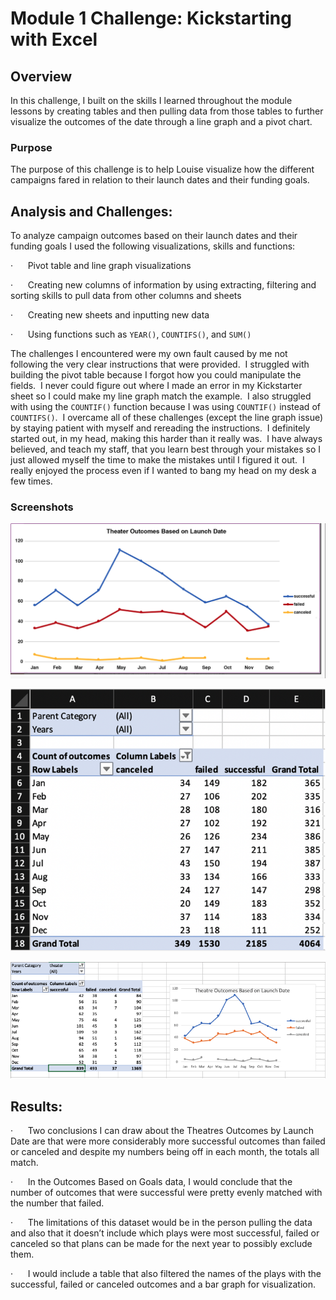 # Module 1 Challenge: Kickstarting with Excel

## Overview

In this challenge, I built on the skills I learned throughout the module lessons by creating tables and then pulling data from those tables to further visualize the outcomes of the date through a line graph and a pivot chart.

### Purpose

The purpose of this challenge is to help Louise visualize how the different campaigns fared in relation to their launch dates and their funding goals.

## Analysis and Challenges:

To analyze campaign outcomes based on their launch dates and their funding goals I used the following visualizations, skills and functions:

·      Pivot table and line graph visualizations

·      Creating new columns of information by using extracting, filtering and sorting skills to pull data from other columns and sheets

·      Creating new sheets and inputting new data

·      Using functions such as ```YEAR()```, ```COUNTIFS()```, and ```SUM()```

The challenges I encountered were my own fault caused by me not following the very clear instructions that were provided.  I struggled with building the pivot table because I forgot how you could manipulate the fields.  I never could figure out where I made an error in my Kickstarter sheet so I could make my line graph match the example.  I also struggled with using the ```COUNTIF()``` function because I was using ```COUNTIF()``` instead of ```COUNTIFS()```.  I overcame all of these challenges (except the line graph issue) by staying patient with myself and rereading the instructions.  I definitely started out, in my head, making this harder than it really was.  I have always believed, and teach my staff, that you learn best through your mistakes so I just allowed myself the time to make the mistakes until I figured it out.  I really enjoyed the process even if I wanted to bang my head on my desk a few times.

### Screenshots
![Correct Line Chart](https://raw.githubusercontent.com/Lauramasonjar/kickstarter-analysis/main/Screen%20Shot%20Correct%20Line%20Chart.png)

![Correct Pivot Table](https://raw.githubusercontent.com/Lauramasonjar/kickstarter-analysis/main/Screen%20Shot%20Correct%20Pivot%20Table.png)

![Inccorrect Line Chart & Pivot Table](https://raw.githubusercontent.com/Lauramasonjar/kickstarter-analysis/main/Screen%20Shot%20Theatre%20Outcomes%20by%20Launch%20Date.png)

## Results:

·      Two conclusions I can draw about the Theatres Outcomes by Launch Date are that were more considerably more successful outcomes than failed or canceled and despite my numbers being off in each month, the totals all match.

·      In the Outcomes Based on Goals data, I would conclude that the number of outcomes that were successful were pretty evenly matched with the number that failed.

·      The limitations of this dataset would be in the person pulling the data and also that it doesn’t include which plays were most successful, failed or canceled so that plans can be made for the next year to possibly exclude them.

·      I would include a table that also filtered the names of the plays with the successful, failed or canceled outcomes and a bar graph for visualization.
